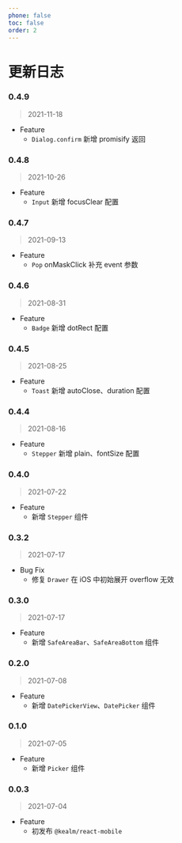 ```yaml
---
phone: false
toc: false
order: 2
---
```


# 更新日志

### 0.4.9

> 2021-11-18

- Feature
    - `Dialog.confirm` 新增 promisify 返回

### 0.4.8

> 2021-10-26

- Feature
    - `Input` 新增 focusClear 配置

### 0.4.7

> 2021-09-13

- Feature
    - `Pop` onMaskClick 补充 event 参数

### 0.4.6

> 2021-08-31

- Feature
    - `Badge` 新增 dotRect 配置

### 0.4.5

> 2021-08-25

- Feature
    - `Toast` 新增 autoClose、duration 配置

### 0.4.4

> 2021-08-16

- Feature
    - `Stepper` 新增 plain、fontSize 配置

### 0.4.0

> 2021-07-22

- Feature
    - 新增 `Stepper` 组件

### 0.3.2

> 2021-07-17

- Bug Fix
    - 修复 `Drawer` 在 iOS 中初始展开 overflow 无效

### 0.3.0

> 2021-07-17

- Feature
    - 新增 `SafeAreaBar`、`SafeAreaBottom` 组件

### 0.2.0

> 2021-07-08

- Feature
    - 新增 `DatePickerView`、`DatePicker` 组件

### 0.1.0

> 2021-07-05

- Feature
    - 新增 `Picker` 组件

### 0.0.3

> 2021-07-04

- Feature
    - 初发布 `@kealm/react-mobile`
